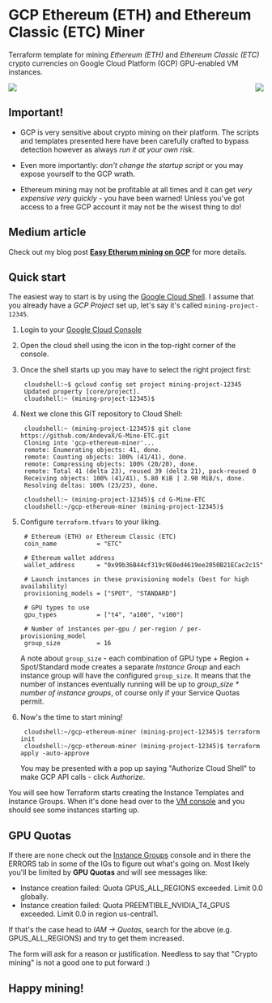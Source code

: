 # GCP Ethereum (ETH) and Ethereum Classic (ETC) Miner

Terraform template for mining _Ethereum (ETH)_ and _Ethereum Classic (ETC)_ crypto currencies on Google
Cloud Platform (GCP) GPU-enabled VM instances.

<img align="centre" src="https://upload.wikimedia.org/wikipedia/commons/thumb/5/51/Google_Cloud_logo.svg/320px-Google_Cloud_logo.svg.png"/>

<img align="right" src="https://upload.wikimedia.org/wikipedia/commons/thumb/0/05/Ethereum_logo_2014.svg/128px-Ethereum_logo_2014.svg.png"/>

## Important!

* GCP is very sensitive about crypto mining on their platform. The scripts and
  templates presented here have been carefully crafted to bypass detection however
  as always _run it at your own risk_.

* Even more importantly: _don't change the startup script_ or you may expose yourself
  to the GCP wrath.

* Ethereum mining may not be profitable at all times and it can get _very expensive
  very quickly_ - you have been warned! Unless you've got access to a free GCP account
  it may not be the wisest thing to do!

## Medium article

Check out my blog post [**Easy Etherum mining on GCP**](https://medium.com/coinmonks/easy-ethereum-mining-on-gcp-576f0aaaeeed) for more details.

## Quick start

The easiest way to start is by using the [Google Cloud Shell](https://cloud.google.com/shell).
I assume that you already have a _GCP Project_ set up, let's say it's called `mining-project-12345`.

1. Login to your [Google Cloud Console](https://console.cloud.google.com/)

2. Open the cloud shell using the icon in the top-right corner of the console.

3. Once the shell starts up you may have to select the right project first:

        cloudshell:~$ gcloud config set project mining-project-12345
        Updated property [core/project].
        cloudshell:~ (mining-project-12345)$

4. Next we clone this GIT repository to Cloud Shell:

        cloudshell:~ (mining-project-12345)$ git clone https://github.com/AndevaX/G-Mine-ETC.git
        Cloning into 'gcp-ethereum-miner'...
        remote: Enumerating objects: 41, done.
        remote: Counting objects: 100% (41/41), done.
        remote: Compressing objects: 100% (20/20), done.
        remote: Total 41 (delta 23), reused 39 (delta 21), pack-reused 0
        Receiving objects: 100% (41/41), 5.80 KiB | 2.90 MiB/s, done.
        Resolving deltas: 100% (23/23), done.

        cloudshell:~ (mining-project-12345)$ cd G-Mine-ETC
        cloudshell:~/gcp-ethereum-miner (mining-project-12345)$

5. Configure `terraform.tfvars` to your liking.

        # Ethereum (ETH) or Ethereum Classic (ETC)
        coin_name           = "ETC"

        # Ethereum wallet address
        wallet_address      = "0x99b36B44cf319c9E0ed4619ee2050B21ECac2c15"

        # Launch instances in these provisioning models (best for high availability)
        provisioning_models = ["SPOT", "STANDARD"]

        # GPU types to use
        gpu_types           = ["t4", "a100", "v100"]

        # Number of instances per-gpu / per-region / per-provisioning_model
        group_size          = 16

    A note about `group_size` - each combination of GPU type + Region + Spot/Standard mode creates
    a separate _Instance Group_ and each instance group will have the configured `group_size`.
    It means that the number of instances eventually running will be up to *group_size *
    number of instance groups*, of course only if your Service Quotas permit.

6. Now's the time to start mining!

        cloudshell:~/gcp-ethereum-miner (mining-project-12345)$ terraform init
        cloudshell:~/gcp-ethereum-miner (mining-project-12345)$ terraform apply -auto-approve

    You may be presented with a pop up saying "Authorize Cloud Shell" to make GCP API calls - click *Authorize*.

You will see how Terraform starts creating the Instance Templates and Instance Groups. 
When it's done head over to the [VM console](https://console.cloud.google.com/compute/instances)
and you should see some instances starting up. 

## GPU Quotas

If there are none check out the [Instance Groups](https://console.cloud.google.com/compute/instanceGroups/list)
console and in there the ERRORS tab in some of the IGs to figure out what's going on. 
Most likely you'll be limited by **GPU Quotas** and will see messages like:

* Instance creation failed: Quota GPUS_ALL_REGIONS exceeded. Limit 0.0 globally.
* Instance creation failed: Quota PREEMTIBLE_NVIDIA_T4_GPUS exceeded. Limit 0.0 in region us-central1.

If that's the case head to *IAM -> Quotas*, search for the above (e.g. GPUS_ALL_REGIONS) and try to get them increased.

The form will ask for a reason or justification. Needless to say that "Crypto mining" is not a good one to put forward :)

## Happy mining!

